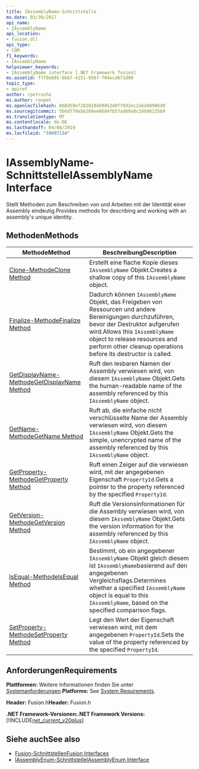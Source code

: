 ```yaml
---
title: IAssemblyName-Schnittstelle
ms.date: 03/30/2017
api_name:
- IAssemblyName
api_location:
- fusion.dll
api_type:
- COM
f1_keywords:
- IAssemblyName
helpviewer_keywords:
- IAssemblyName interface [.NET Framework fusion]
ms.assetid: f7f8e605-6b67-4151-936f-f04ecd671d90
topic_type:
- apiref
author: rpetrusha
ms.author: ronpet
ms.openlocfilehash: 0d8d59ef282818dd9852d0ff8d2ec2abd40986d0
ms.sourcegitcommit: 5b6d778ebb269ee6684fb57ad69a8c28b06235b9
ms.translationtype: MT
ms.contentlocale: de-DE
ms.lasthandoff: 04/08/2019
ms.locfileid: "59097134"
---
```

# <a name="iassemblyname-interface"></a><span data-ttu-id="f397b-102">IAssemblyName-Schnittstelle</span><span class="sxs-lookup"><span data-stu-id="f397b-102">IAssemblyName Interface</span></span>
<span data-ttu-id="f397b-103">Stellt Methoden zum Beschreiben von und Arbeiten mit der Identität einer Assembly eindeutig.</span><span class="sxs-lookup"><span data-stu-id="f397b-103">Provides methods for describing and working with an assembly's unique identity.</span></span>  
  
## <a name="methods"></a><span data-ttu-id="f397b-104">Methoden</span><span class="sxs-lookup"><span data-stu-id="f397b-104">Methods</span></span>  
  
|<span data-ttu-id="f397b-105">Methode</span><span class="sxs-lookup"><span data-stu-id="f397b-105">Method</span></span>|<span data-ttu-id="f397b-106">Beschreibung</span><span class="sxs-lookup"><span data-stu-id="f397b-106">Description</span></span>|  
|------------|-----------------|  
|[<span data-ttu-id="f397b-107">Clone-Methode</span><span class="sxs-lookup"><span data-stu-id="f397b-107">Clone Method</span></span>](../../../../docs/framework/unmanaged-api/fusion/iassemblyname-clone-method.md)|<span data-ttu-id="f397b-108">Erstellt eine flache Kopie dieses `IAssemblyName` Objekt.</span><span class="sxs-lookup"><span data-stu-id="f397b-108">Creates a shallow copy of this `IAssemblyName` object.</span></span>|  
|[<span data-ttu-id="f397b-109">Finalize-Methode</span><span class="sxs-lookup"><span data-stu-id="f397b-109">Finalize Method</span></span>](../../../../docs/framework/unmanaged-api/fusion/iassemblyname-finalize-method.md)|<span data-ttu-id="f397b-110">Dadurch können `IAssemblyName` Objekt, das Freigeben von Ressourcen und andere Bereinigungen durchzuführen, bevor der Destruktor aufgerufen wird.</span><span class="sxs-lookup"><span data-stu-id="f397b-110">Allows this `IAssemblyName` object to release resources and perform other cleanup operations before its destructor is called.</span></span>|  
|[<span data-ttu-id="f397b-111">GetDisplayName-Methode</span><span class="sxs-lookup"><span data-stu-id="f397b-111">GetDisplayName Method</span></span>](../../../../docs/framework/unmanaged-api/fusion/iassemblyname-getdisplayname-method.md)|<span data-ttu-id="f397b-112">Ruft den lesbaren Namen der Assembly verwiesen wird, von diesem `IAssemblyName` Objekt.</span><span class="sxs-lookup"><span data-stu-id="f397b-112">Gets the human-readable name of the assembly referenced by this `IAssemblyName` object.</span></span>|  
|[<span data-ttu-id="f397b-113">GetName-Methode</span><span class="sxs-lookup"><span data-stu-id="f397b-113">GetName Method</span></span>](../../../../docs/framework/unmanaged-api/fusion/iassemblyname-getname-method.md)|<span data-ttu-id="f397b-114">Ruft ab, die einfache nicht verschlüsselte Name der Assembly verwiesen wird, von diesem `IAssemblyName` Objekt.</span><span class="sxs-lookup"><span data-stu-id="f397b-114">Gets the simple, unencrypted name of the assembly referenced by this `IAssemblyName` object.</span></span>|  
|[<span data-ttu-id="f397b-115">GetProperty-Methode</span><span class="sxs-lookup"><span data-stu-id="f397b-115">GetProperty Method</span></span>](../../../../docs/framework/unmanaged-api/fusion/iassemblyname-getproperty-method.md)|<span data-ttu-id="f397b-116">Ruft einen Zeiger auf die verwiesen wird, mit der angegebenen Eigenschaft `PropertyId`.</span><span class="sxs-lookup"><span data-stu-id="f397b-116">Gets a pointer to the property referenced by the specified `PropertyId`.</span></span>|  
|[<span data-ttu-id="f397b-117">GetVersion-Methode</span><span class="sxs-lookup"><span data-stu-id="f397b-117">GetVersion Method</span></span>](../../../../docs/framework/unmanaged-api/fusion/iassemblyname-getversion-method.md)|<span data-ttu-id="f397b-118">Ruft die Versionsinformationen für die Assembly verwiesen wird, von diesem `IAssemblyName` Objekt.</span><span class="sxs-lookup"><span data-stu-id="f397b-118">Gets the version information for the assembly referenced by this `IAssemblyName` object.</span></span>|  
|[<span data-ttu-id="f397b-119">IsEqual-Methode</span><span class="sxs-lookup"><span data-stu-id="f397b-119">IsEqual Method</span></span>](../../../../docs/framework/unmanaged-api/fusion/iassemblyname-isequal-method.md)|<span data-ttu-id="f397b-120">Bestimmt, ob ein angegebener `IAssemblyName` Objekt gleich diesem ist `IAssemblyName`basierend auf den angegebenen Vergleichsflags.</span><span class="sxs-lookup"><span data-stu-id="f397b-120">Determines whether a specified `IAssemblyName` object is equal to this `IAssemblyName`, based on the specified comparison flags.</span></span>|  
|[<span data-ttu-id="f397b-121">SetProperty-Methode</span><span class="sxs-lookup"><span data-stu-id="f397b-121">SetProperty Method</span></span>](../../../../docs/framework/unmanaged-api/fusion/iassemblyname-setproperty-method.md)|<span data-ttu-id="f397b-122">Legt den Wert der Eigenschaft verwiesen wird, mit dem angegebenen `PropertyId`.</span><span class="sxs-lookup"><span data-stu-id="f397b-122">Sets the value of the property referenced by the specified `PropertyId`.</span></span>|  
  
## <a name="requirements"></a><span data-ttu-id="f397b-123">Anforderungen</span><span class="sxs-lookup"><span data-stu-id="f397b-123">Requirements</span></span>  
 <span data-ttu-id="f397b-124">**Plattformen:** Weitere Informationen finden Sie unter [Systemanforderungen](../../../../docs/framework/get-started/system-requirements.md).</span><span class="sxs-lookup"><span data-stu-id="f397b-124">**Platforms:** See [System Requirements](../../../../docs/framework/get-started/system-requirements.md).</span></span>  
  
 <span data-ttu-id="f397b-125">**Header:** Fusion.h</span><span class="sxs-lookup"><span data-stu-id="f397b-125">**Header:** Fusion.h</span></span>  
  
 **<span data-ttu-id="f397b-126">.NET Framework-Versionen:</span><span class="sxs-lookup"><span data-stu-id="f397b-126">.NET Framework Versions:</span></span>** [!INCLUDE[net_current_v20plus](../../../../includes/net-current-v20plus-md.md)]  
  
## <a name="see-also"></a><span data-ttu-id="f397b-127">Siehe auch</span><span class="sxs-lookup"><span data-stu-id="f397b-127">See also</span></span>

- [<span data-ttu-id="f397b-128">Fusion-Schnittstellen</span><span class="sxs-lookup"><span data-stu-id="f397b-128">Fusion Interfaces</span></span>](../../../../docs/framework/unmanaged-api/fusion/fusion-interfaces.md)
- [<span data-ttu-id="f397b-129">IAssemblyEnum-Schnittstelle</span><span class="sxs-lookup"><span data-stu-id="f397b-129">IAssemblyEnum Interface</span></span>](../../../../docs/framework/unmanaged-api/fusion/iassemblyenum-interface.md)
